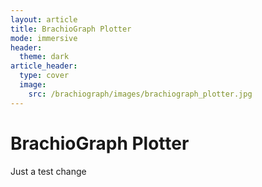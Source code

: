 ```yaml
---
layout: article
title: BrachioGraph Plotter
mode: immersive
header:
  theme: dark
article_header:
  type: cover
  image:
    src: /brachiograph/images/brachiograph_plotter.jpg
---
```


# BrachioGraph Plotter

Just a test change
